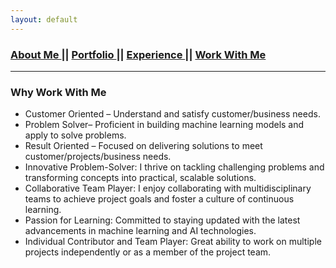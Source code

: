 ```yaml
---
layout: default
---
```

### [About Me ](./index.md) || [Portfolio ](./portfolios.md) || [Experience ](./experience.md) || [Work With Me ](./workwithme.md)
***
<div class="card">
  <h3>Why Work With Me</h3>
  <ul>
    <li>Customer Oriented – Understand and satisfy customer/business needs.</li>
    <li>Problem Solver– Proficient in building machine learning models and apply to solve problems.</li>
    <li>Result Oriented – Focused on delivering solutions to meet customer/projects/business needs.</li>
    <li>Innovative Problem-Solver: I thrive on tackling challenging problems and transforming concepts into practical, scalable solutions.</li>
    <li>Collaborative Team Player: I enjoy collaborating with multidisciplinary teams to achieve project goals and foster a culture of continuous learning.</li>
    <li>Passion for Learning: Committed to staying updated with the latest advancements in machine learning and AI technologies.</li>
    <li>Individual Contributor and Team Player: Great ability to work on multiple projects independently or as a member of the project team.</li>
  </ul>
  <a href="https://www.google.com"><span class="card-link-spanner"></span></a>
</div>
<!---
<div class="card">
  <h3>Python Specialization</h3>
  <p><b>Coursera</b>, August 2020<br>
  Credential Id: 5JHL6J6K4EKL</p>
  <a href="https://www.coursera.org/account/accomplishments/specialization/certificate/5JHL6J6K4EKL"><span class="card-link-spanner"></span></a>
</div>

<div class="card">
  <h3>Algorithmic Toolbox</h3>
  <p><b>Coursera</b>, June 2022<br>
  Credential Id: MDAP6XXV2QCM</p>
  <a href="https://www.coursera.org/account/accomplishments/certificate/MDAP6XXV2QCM"><span class="card-link-spanner"></span></a>
</div>
--->

